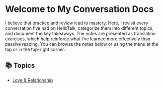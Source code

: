 # Welcome to My Conversation Docs

I believe that practice and review lead to mastery.
Here, I revisit every conversation I've had on HelloTalk, categorize them into different topics, and document the key takeaways.
The notes are presented as translation exercises, which help reinforce what I've learned more effectively than passive reading.
You can browse the notes below or using the menu at the top or in the top-right corner.

## 📚 Topics

- [Love & Relationship](love&relationship.md)